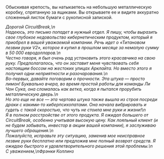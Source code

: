 Обыскивая крепость, вы натыкаетесь на небольшую металлическую коробку, спрятанную за ящиками. Вы открываете ее и видите аккуратно сложенный листок бумаги с рукописной запиской.

_Дорогой CircuitBreak,\n\
Надеюсь, это письмо попадет в нужный отдел. Я пишу, чтобы выразить свое глубокое недовольство кибернетическим продуктом, который я приобрел в вашей уважаемой компании. Речь идет о «Титановом лезвии руки V2», которое я купил в прошлом месяце за немалую сумму в 50 000 евродолларов.\n\
Честно говоря, я был очень рад установить этого красавчика на свою руку. Предполагалось, что он заставит меня чувствовать себя настоящим боссом на жестоких улицах Арклайта. Но вместо этого я получил одни неприятности и разочарования.\n\
Во-первых, давайте поговорим о прочности. Эта штука — просто лимон! Буквально вчера, во время простой работы для команды Ли Чон Сука, она сломалась как ветка, когда я пытался прорубить металлическую дверь.\n\
Но это еще не все — эта чертова штука также вышла из строя посреди драки с какими-то киберпсихопатами. Она начала вибрировать и гудеть с такой скоростью, что чуть не стоила мне руки и жизни!\n\
Я в полном расстройстве от этого продукта. Я ожидал большего от CircuitBreak, особенно учитывая высокую цену. Как лояльный клиент (и не будем забывать, инвестор в акции вашей компании), я заслуживаю лучшего обращения.\n\
Пожалуйста, исправьте эту ситуацию, заменив мое неисправное лезвие руки бесплатно или предложив мне полный возврат средств. Я ожидаю быстрого и удовлетворительного решения этой проблемы.\n\
С уважением,\nФрэнки Коллинз_
